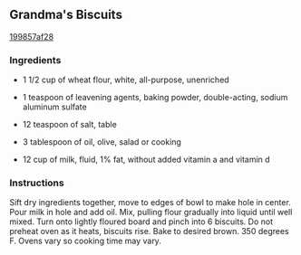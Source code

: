 ## Grandma's Biscuits

[199857af28](http://www.food.com/recipe/grandmas-biscuits-354953)

### Ingredients

 - 1 1/2 cup of wheat flour, white, all-purpose, unenriched

 - 1 teaspoon of leavening agents, baking powder, double-acting, sodium aluminum sulfate

 - 12 teaspoon of salt, table

 - 3 tablespoon of oil, olive, salad or cooking

 - 12 cup of milk, fluid, 1% fat, without added vitamin a and vitamin d

### Instructions

Sift dry ingredients together, move to edges of bowl to make hole in center. Pour milk in hole and add oil. Mix, pulling flour gradually into liquid until well mixed. Turn onto lightly floured board and pinch into 6 biscuits. Do not preheat oven as it heats, biscuits rise. Bake to desired brown. 350 degrees F. Ovens vary so cooking time may vary.